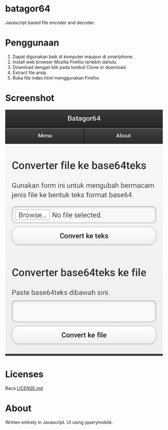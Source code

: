 # batagor64
Javascript based file encoder and decoder.

# Penggunaan
1. Dapat digunakan baik di komputer maupun di smartphone.
2. Install web browser Mozilla Firefox terlebih dahulu.
3. Download dengan klik pada tombol Clone or download.
4. Extract file arsip.
5. Buka file index.html menggunakan Firefox

# Screenshot
![Screenshot Batagor64](https://github.com/mpratama/batagor64/blob/master/screenshot.jpg "Screenshot")

# Licenses
Baca [LICENSE.md](https://github.com/mpratama/batagor64/blob/master/LICENSE.md)

# About
Written entirely in Javascript. UI using jquerymobile.